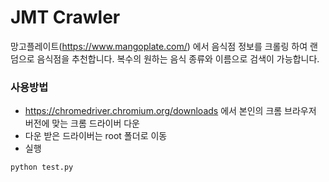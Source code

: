 # JMT Crawler

망고플레이트(https://www.mangoplate.com/) 에서 음식점 정보를 크롤링 하여 랜덤으로 음식점을 추천합니다. 복수의 원하는 음식 종류와 이름으로 검색이 가능합니다. 

### 사용방법
- https://chromedriver.chromium.org/downloads 에서 본인의 크롬 브라우저 버전에 맞는 크롬 드라이버 다운
- 다운 받은 드라이버는 root 폴더로 이동
- 실행
```
python test.py
```
